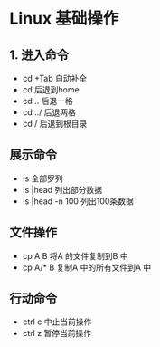 # Linux 基础操作
## 1. 进入命令
- cd +Tab 自动补全
- cd 后退到home
- cd .. 后退一格
- cd ../ 后退两格
- cd / 后退到根目录

## 展示命令
- ls 全部罗列
- ls |head 列出部分数据
- ls |head -n 100 列出100条数据

## 文件操作
- cp A B 将A 的文件复制到B 中
- cp A/* B 复制A 中的所有文件到A 中
## 行动命令
- ctrl c 中止当前操作
- ctrl z 暂停当前操作
